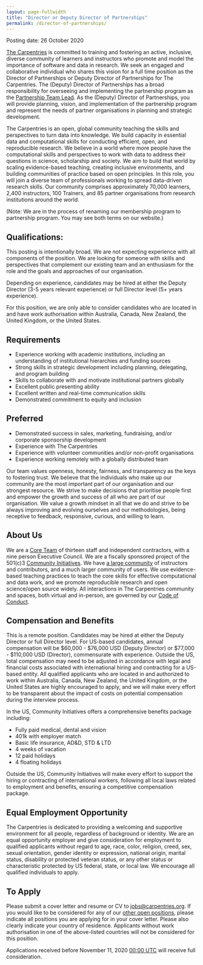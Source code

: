 ```yaml
---
layout: page-fullwidth
title: "Director or Deputy Director of Partnerships"
permalink: /director-of-partnerships/
---
```


Posting date: 26 October 2020 

[The Carpentries](http://carpentries.org/) is committed to training and fostering an active, inclusive, diverse community of learners 
and instructors who promote and model the importance of software and data in research. We seek an engaged and collaborative individual 
who shares this vision for a full time position as the Director of Partnerships or Deputy Director of Partnerships for The Carpentries. 
The (Deputy) Director of Partnerships has a broad responsibility for overseeing and implementing the partnership program as the 
[Partnership Team Lead](https://carpentries.org/core-team-projects/#membership-team). As the (Deputy) Director of Partnerships, 
you will provide planning, vision, and implementation of the partnership program and represent the needs of partner organisations
in planning and strategic development. 

The Carpentries is an open, global community teaching the skills and perspectives to turn data into knowledge. We build capacity in essential 
data and computational skills for conducting efficient, open, and reproducible research. We believe in a world where more people have the computational
skills and perspectives to work with data to address their questions in science, scholarship and society. We aim to build that world by scaling
evidence-based teaching, creating inclusive environments, and building communities of practice based on open principles. In this role, you will
join a diverse team of professionals working to spread data-driven research skills. Our community comprises approximately 70,000 learners, 
2,400 instructors, 100 Trainers, and 85 partner organisations from research institutions around the world.

(Note: We are in the process of renaming our membership program to partnership program. You may see both terms on our website.)

## Qualifications:
This posting is intentionally broad. We are not expecting experience with all components of the position. We are looking for someone with skills
and perspectives that complement our existing team and an enthusiasm for the role and the goals and approaches of our organisation. 

Depending on experience, candidates may be hired at either the Deputy Director (3-5 years relevant experience) or full Director level 
(5+ years experience). 

For this position, we are only able to consider candidates who are located in and have work authorisation within Australia, Canada, 
New Zealand, the United Kingdom, or the United States. 

## Requirements
- Experience working with academic institutions, including an understanding of institutional hierarchies and funding sources
- Strong skills in strategic development including planning, delegating, and program building
- Skills to collaborate with and motivate institutional partners globally
- Excellent public presenting ability
- Excellent written and real-time communication skills
- Demonstrated commitment to equity and inclusion 

## Preferred
- Demonstrated success in sales, marketing, fundraising, and/or corporate sponsorship development
- Experience with The Carpentries
- Experience with volunteer communities and/or non-profit organisations
- Experience working remotely with a globally distributed team

Our team values openness, honesty, fairness, and transparency as the keys to fostering trust. We believe that the individuals who make up our 
community are the most important part of our organisation and our strongest resource. We strive to make decisions that prioritise people first 
and empower the growth and success of all who are part of our organisation. We value a growth mindset in all that we do and strive to be always 
improving and evolving ourselves and our methodologies, being receptive to feedback, responsive, curious, and willing to learn.

## About Us

We are a [Core Team](https://carpentries.org/team/) of thirteen staff and independent contractors, with a nine person Executive Council. 
We are a fiscally sponsored project of the 501(c)3 [Community Initiatives](http://communityin.org/). We have 
[a large community](https://carpentries.org/instructors-map/) of instructors and contributors, and a much larger community of users. 
We use evidence-based teaching practices to teach the core skills for effective computational and data work, and we promote reproducible research
and open science/open source widely. All interactions in The Carpentries community and spaces, both virtual and in-person, are governed by our 
[Code of Conduct](https://docs.carpentries.org/topic_folders/policies/code-of-conduct.html#code-of-conduct-detailed-view).

## Compensation and Benefits
This is a remote position. Candidates may be hired at either the Deputy Director or full Director level. For US-based candidates, 
annual compensation will be $60,000 - $76,000 USD (Deputy Director) or $77,000 - $110,000 USD (Director), commensurate with experience. 
Outside the US, total compensation may need to be adjusted in accordance with legal and financial costs associated with international hiring
and contracting for a US-based entity. All qualified applicants who are located in and authorized to work within Australia, Canada, New Zealand,
the United Kingdom, or the United States are highly encouraged to apply, and we will make every effort to be transparent about the impact of
costs on potential compensation during the interview process.

In the US, Community Initiatives offers a comprehensive benefits package including:
- Fully paid medical, dental and vision
- 401k with employer match
- Basic life insurance, AD&D, STD & LTD
- 4 weeks of vacation
- 12 paid holidays
- 4 floating holidays

Outside the US, Community Initiatives will make every effort to support the hiring or contracting of international workers, 
following all local laws related to employment and benefits, ensuring a competitive compensation package.

## Equal Employment Opportunity
The Carpentries is dedicated to providing a welcoming and supportive environment for all people, regardless of background or identity. 
We are an equal opportunity employer and give consideration for employment to qualified applicants without regard to age, race, color, 
religion, creed, sex, sexual orientation, gender identity or expression, national origin, marital status, disability or protected veteran status,
or any other status or characteristic protected by US federal, state, or local law. We encourage all qualified individuals to apply.

## To Apply
Please submit a cover letter and resume or CV to jobs@carpentries.org. If you would like to be considered for any of our 
[other open positions](http://carpentries.org/jobs), please indicate all positions you are applying for in your cover letter. 
Please also clearly indicate your country of residence. Applicants without work authorisation in one of the above-listed countries will
not be considered for this position. 

Applications received before November 11, 2020 [00:00 UTC](https://www.timeanddate.com/worldclock/fixedtime.html?iso=20201110T2359) will 
receive full consideration.
